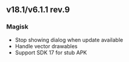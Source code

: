 ## v18.1/v6.1.1 rev.9

### Magisk
- Stop showing dialog when update available
- Handle vector drawables
- Support SDK 17 for stub APK
